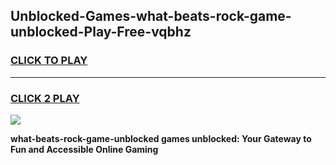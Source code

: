 
## Unblocked-Games-what-beats-rock-game-unblocked-Play-Free-vqbhz
<h3>
<a href="https://premium76.site?title=what-beats-rock-game-unblocked&ref=18A1">CLICK TO PLAY</a></h3>
<hr>

<h3>
<a href="https://premium76.site?title=what-beats-rock-game-unblocked&ref=18A1">CLICK 2 PLAY</a>
  
</h3>

<a href="https://premium76.site?title=what-beats-rock-game-unblocked&ref=18A1"><img src="https://clearcache.store/games.png"></a>


**what-beats-rock-game-unblocked games unblocked: Your Gateway to Fun and Accessible Online Gaming**
